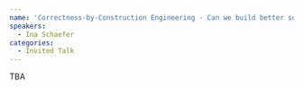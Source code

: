 ```yaml
---
name: 'Correctness-by-Construction Engineering - Can we build better software?'
speakers:
  - Ina Schaefer
categories:
  - Invited Talk
---
```


TBA